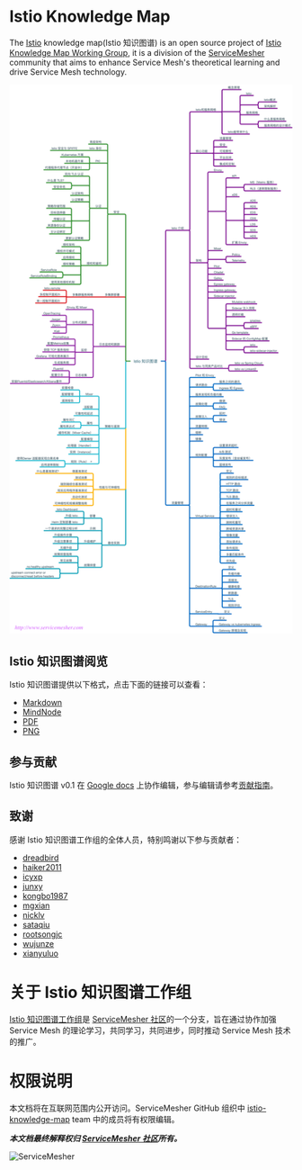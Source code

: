 # Istio Knowledge Map

The [Istio](https://istio.io) knowledge map(Istio 知识图谱) is an open source project of [Istio Knowledge Map Working Group](https://github.com/orgs/servicemesher/teams/istio-knowledge-map-working-group/members), it is a division of the [ServiceMesher](http://www.servicemesher.com) community that aims to enhance Service Mesh's theoretical learning and drive Service Mesh technology.

![Istio knowledge map](png/istio-knowledge-map.png)

## Istio 知识图谱阅览

Istio 知识图谱提供以下格式，点击下面的链接可以查看：

- [Markdown](istio-knowledge-map.md)
- [MindNode](mindnode)
- [PDF](pdf/istio-knowledge-map.pdf)
- [PNG](png/istio-knowledge-map.png)

## 参与贡献

Istio 知识图谱 v0.1 在 [Google docs](https://docs.google.com/document/d/1nMAC9ZNH3NggQ_79vmdyog_2KtATKFofqP9f9K0rr7M/edit?ts=5c6ac5b7#heading=h.2nl61kfhbfx8) 上协作编辑，参与编辑请参考[贡献指南](CONTRIBUTING.MD)。

## 致谢

感谢 Istio 知识图谱工作组的全体人员，特别鸣谢以下参与贡献者：

- [dreadbird](https://github.com/dreadbird)
- [haiker2011](https://github.com/haiker2011)
- [icyxp](https://github.com/icyxp)
- [junxy](https://github.com/junxy)
- [kongbo1987](https://github.com/kongbo1987)
- [mgxian](https://github.com/mgxian)
- [nicklv](https://github.com/nicklv)
- [sataqiu](https://github.com/sataqiu)
- [rootsongjc](https://github.com/rootsongjc)
- [wujunze](https://github.com/wujunze)
- [xianyuluo](https://github.com/xianyuluo)

# 关于 Istio 知识图谱工作组

[Istio 知识图谱工作组](https://github.com/orgs/servicemesher/teams/istio-knowledge-map-working-group/members)是 [ServiceMesher 社区](http://www.servicemesher.com)的一个分支，旨在通过协作加强 Service Mesh 的理论学习，共同学习，共同进步，同时推动 Service Mesh 技术的推广。

# 权限说明

本文档将在互联网范围内公开访问。ServiceMesher GitHub 组织中 [istio-knowledge-map](https://github.com/orgs/servicemesher/teams/istio-knowledge-map-working-group/members) team 中的成员将有权限编辑。

***本文档最终解释权归 [ServiceMesher 社区](http://www.servicemesher.com)所有。***

![ServiceMesher](https://ws1.sinaimg.cn/large/006tKfTcly1g0cz6429t2j31jt0beq9s.jpg)